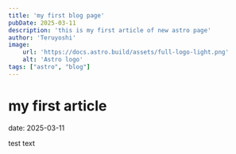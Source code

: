 ```yaml
---
title: 'my first blog page'
pubDate: 2025-03-11
description: 'this is my first article of new astro page'
author: 'Teruyoshi'
image:
    url: 'https://docs.astro.build/assets/full-logo-light.png'
    alt: 'Astro logo'
tags: ["astro", "blog"]
---
```

# my first article
date: 2025-03-11

test text
